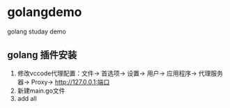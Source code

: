 # golangdemo

golang studay demo

## golang 插件安装
1. 修改vccode代理配置：文件-> 首选项-> 设置-> 用户-> 应用程序-> 代理服务器-> Proxy-> http://127.0.0.1:端口
2. 新建main.go文件
3. add all

